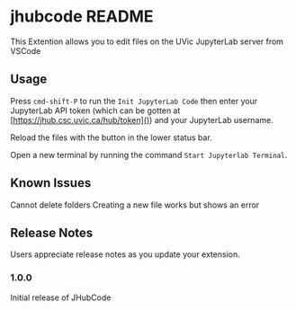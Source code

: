 # jhubcode README

This Extention allows you to edit files on the UVic JupyterLab server from VSCode

## Usage

Press `cmd-shift-P` to run the `Init JupyterLab Code` then enter your JupyterLab API token (which can be gotten at [https://jhub.csc.uvic.ca/hub/token]()) and your JupyterLab username.

Reload the files with the button in the lower status bar.

Open a new terminal by running the command `Start Jupyterlab Terminal`.

## Known Issues

Cannot delete folders
Creating a new file works but shows an error

## Release Notes

Users appreciate release notes as you update your extension.

### 1.0.0

Initial release of JHubCode